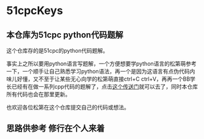 # 51cpcKeys

## 本仓库为51cpc python代码题解

这个仓库存的是51cpc的python代码题解。

事实上之所以要用python语言写题解，一个方便想要学python语言的松第萌参考一下，一个顺手让自己熟悉学习python语法，再一个是因为这语言有点伪代码内味儿好懂，又不至于让某些无心向学的松第萌直接ctrl+C ctrl+V，再再一个BB学长已经有在做一系列cpp代码的题解了，点击[这个传送门](https://github.com/orphanBB/hnist_oj)就可以去了，同时本仓库所有代码也会在那里更新。

也欢迎各位松第在这个仓库提交自己的代码或想法。

## 思路供参考 修行在个人来着
